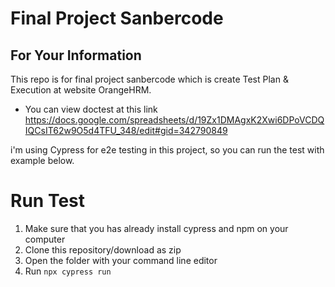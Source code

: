 # Final Project Sanbercode

## For Your Information

This repo is for final project sanbercode which is create Test Plan & Execution at website OrangeHRM.

- You can view doctest at this link https://docs.google.com/spreadsheets/d/19Zx1DMAgxK2Xwi6DPoVCDQIQCsIT62w9O5d4TFU_348/edit#gid=342790849

i'm using Cypress for e2e testing in this project, so you can run the test with example below.

# Run Test

1. Make sure that you has already install cypress and npm on your computer
2. Clone this repository/download as zip
3. Open the folder with your command line editor
4. Run `npx cypress run`
